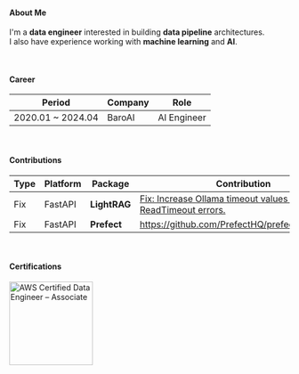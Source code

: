 #### About Me

I'm a **data engineer** interested in building **data pipeline** architectures.  
I also have experience working with **machine learning** and **AI**.  

<br>

#### Career

| Period | Company | Role |
|--------|---------|------|
| 2020.01 ~ 2024.04 | BaroAI | AI Engineer |


<br>

#### Contributions
| Type | Platform | Package | Contribution |
|------|----------|---------|-------------|
| Fix | FastAPI | **LightRAG** | [Fix: Increase Ollama timeout values to prevent ReadTimeout errors.](https://github.com/HKUDS/LightRAG/pull/1643) |
| Fix | FastAPI | **Prefect** | https://github.com/PrefectHQ/prefect/pull/18807  

<br>


#### Certifications

<img src="https://img-c.udemycdn.com/open-badges/v2/badge-class/1309014830/97c586f8-400c-427e-951d-7352f731b0de1572374724681906937.png" alt="AWS Certified Data Engineer – Associate" width="150"/>

